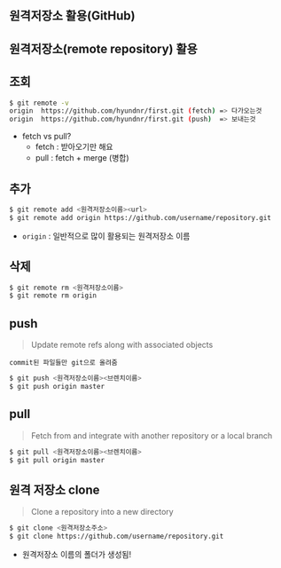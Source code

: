 ## 원격저장소 활용(GitHub)

## 원격저장소(remote repository) 활용

## 조회

```bash
$ git remote -v
origin  https://github.com/hyundnr/first.git (fetch) => 다가오는것
origin  https://github.com/hyundnr/first.git (push)  => 보내는것
```

- fetch vs pull?
  - fetch : 받아오기만 해요
  - pull : fetch + merge (병합)

## 추가

```bash
$ git remote add <원격저장소이름><url>
$ git remote add origin https://github.com/username/repository.git
```

- `origin`  : 일반적으로 많이 활용되는 원격저장소 이름

## 삭제

```bash
$ git remote rm <원격저장소이름>
$ git remote rm origin
```

##  push

> Update remote refs along with associated objects

`commit된 파일들만 git으로 올려줌`

```bash
$ git push <원격저장소이름><브렌치이름>
$ git push origin master
```



## pull

> Fetch from and integrate with another repository or a local branch

~~~bash
$ git pull <원격저장소이름><브렌치이름>
$ git pull origin master
~~~



## 원격 저장소 clone

>  Clone a repository into a new directory

```bash
$ git clone <원격저장소주소>
$ git clone https://github.com/username/repository.git
```

- 원격저장소 이름의 폴더가 생성됨!